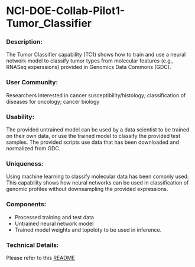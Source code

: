 # NCI-DOE-Collab-Pilot1-Tumor_Classifier

### Description:
The Tumor Classifier capability (TC1) shows how to train and use a neural network model  to classify tumor types from molecular features 
(e.g., RNASeq experssions) provided in Genomics Data Commons (GDC).

### User Community:	
Researchers interested in cancer susceptibility/histology; classification of diseases for oncology; cancer biology 


### Usability:	
The provided untrained model can be used by a data scientist to be trained on their own data, or use the trained model to classify the provided test samples. The provided scripts use data that has been downloaded and normalized from GDC.

### Uniqueness:	
Using machine learning to classify molecular data has been comonly used. This capability shows how neural networks can be used in
classification of genomic profiles without downsampling the provided expressions.

### Components:	
* Processed training and test data
* Untrained neural network model
* Trained model weights and topoloty to be used in inference.

### Technical Details:
Please refer to this [README](./Pilot1/TC1/Readme.md)
